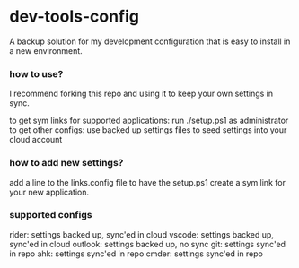 # dev-tools-config
A backup solution for my development configuration that is easy to install in a new environment.

### how to use?
I recommend forking this repo and using it to keep your own settings in sync.

to get sym links for supported applications: run ./setup.ps1 as administrator
to get other configs: use backed up settings files to seed settings into your cloud account

### how to add new settings?
add a line to the links.config file to have the setup.ps1 create a sym link for your new application.

### supported configs
rider: settings backed up, sync'ed in cloud
vscode: settings backed up, sync'ed in cloud
outlook: settings backed up, no sync
git: settings sync'ed in repo
ahk: settings sync'ed in repo
cmder: settings sync'ed in repo